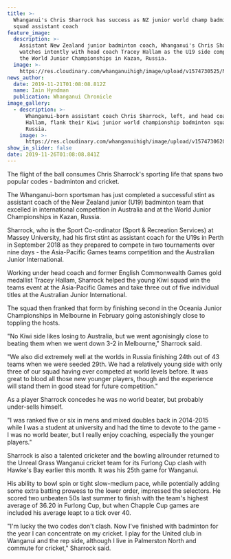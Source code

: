 ```yaml
---
title: >-
  Whanganui's Chris Sharrock has success as NZ junior world champ badminton
  squad assistant coach
feature_image:
  description: >-
    Assistant New Zealand junior badminton coach, Whanganui's Chris Sharrock,
    watches intently with head coach Tracey Hallam as the U19 side competed at
    the World Junior Championships in Kazan, Russia.
  image: >-
    https://res.cloudinary.com/whanganuihigh/image/upload/v1574730525/News/Chris_Sharrock._Chron_21.11.19.jpg
news_author:
  date: 2019-11-21T01:08:08.812Z
  name: Iain Hyndman
  publication: Whanganui Chronicle
image_gallery:
  - description: >-
      Whanganui-born assistant coach Chris Sharrock, left, and head coach Tracey
      Hallam, flank their Kiwi junior world championship badminton squad in
      Russia.
    image: >-
      https://res.cloudinary.com/whanganuihigh/image/upload/v1574730620/News/Chris_Sharrock._Chron_no_2.21.11.19.jpg
show_in_slider: false
date: 2019-11-26T01:08:08.841Z
---
```

The flight of the ball consumes Chris Sharrock's sporting life that spans two popular codes - badminton and cricket.

The Whanganui-born sportsman has just completed a successful stint as assistant coach of the New Zealand junior (U19) badminton team that excelled in international competition in Australia and at the World Junior Championships in Kazan, Russia.

Sharrock, who is the Sport Co-ordinator (Sport & Recreation Services) at Massey University, had his first stint as assistant coach for the U19s in Perth in September 2018 as they prepared to compete in two tournaments over nine days - the Asia-Pacific Games teams competition and the Australian Junior International.

Working under head coach and former English Commonwealth Games gold medallist Tracey Hallam, Sharrock helped the young Kiwi squad win the teams event at the Asia-Pacific Games and take three out of five individual titles at the Australian Junior International.

The squad then franked that form by finishing second in the Oceania Junior Championships in Melbourne in February going astonishingly close to toppling the hosts.

"No Kiwi side likes losing to Australia, but we went agonisingly close to beating them when we went down 3-2 in Melbourne," Sharrock said.

"We also did extremely well at the worlds in Russia finishing 24th out of 43 teams when we were seeded 29th. We had a relatively young side with only three of our squad having ever competed at world levels before. It was great to blood all those new younger players, though and the experience will stand them in good stead for future competition."

As a player Sharrock concedes he was no world beater, but probably under-sells himself.

"I was ranked five or six in mens and mixed doubles back in 2014-2015 while I was a student at university and had the time to devote to the game - I was no world beater, but I really enjoy coaching, especially the younger players."

Sharrock is also a talented cricketer and the bowling allrounder returned to the Unreal Grass Wanganui cricket team for its Furlong Cup clash with Hawke's Bay earlier this month. It was his 25th game for Wanganui.

His ability to bowl spin or tight slow-medium pace, while potentially adding some extra batting prowess to the lower order, impressed the selectors. He scored two unbeaten 50s last summer to finish with the team's highest average of 36.20 in Furlong Cup, but when Chapple Cup games are included his average leapt to a tick over 40.

"I'm lucky the two codes don't clash. Now I've finished with badminton for the year I can concentrate on my cricket. I play for the United club in Wanganui and the rep side, although I live in Palmerston North and commute for cricket," Sharrock said.
